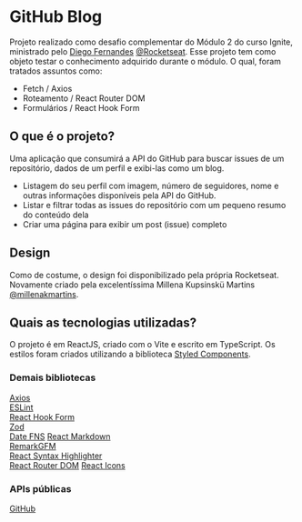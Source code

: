 # GitHub Blog

Projeto realizado como desafio complementar do Módulo 2 do curso Ignite, ministrado pelo [Diego Fernandes](https://github.com/diego3g) [@Rocketseat](https://www.rocketseat.com.br/).
Esse projeto tem como objeto testar o conhecimento adquirido durante o módulo. O qual, foram tratados assuntos como:
- Fetch / Axios  
- Roteamento / React Router DOM  
- Formulários / React Hook Form

## O que é o projeto?
Uma aplicação que consumirá a API do GitHub para buscar issues de um repositório, dados de um perfil e exibi-las como um blog.
- Listagem do seu perfil com imagem, número de seguidores, nome e outras informações disponíveis pela API do GitHub.  
- Listar e filtrar todas as issues do repositório com um pequeno resumo do conteúdo dela  
- Criar uma página para exibir um post (issue) completo

## Design
Como de costume, o design foi disponibilizado pela própria Rocketseat.
Novamente criado pela excelentíssima Millena Kupsinskü Martins [@millenakmartins](https://www.linkedin.com/in/millenakmartins).

## Quais as tecnologias utilizadas?
O projeto é em ReactJS, criado com o Vite e escrito em TypeScript.
Os estilos foram criados utilizando a biblioteca [Styled Components](https://www.npmjs.com/package/styled-components).

### Demais bibliotecas
[Axios](https://www.npmjs.com/package/axios)  
[ESLint](https://www.npmjs.com/package/eslint)  
[React Hook Form](https://www.npmjs.com/package/react-hook-form)  
[Zod](https://www.npmjs.com/package/zod)  
[Date FNS](https://www.npmjs.com/package/date-fns)
[React Markdown](https://www.npmjs.com/package/react-markdown)  
[RemarkGFM](https://www.npmjs.com/package/remark-gfm)  
[React Syntax Highlighter](https://www.npmjs.com/package/react-syntax-highlighter)  
[React Router DOM](https://www.npmjs.com/package/react-router-dom)
[React Icons](https://www.npmjs.com/package/react-icons)  

### APIs públicas
[GitHub](https://api.github.com)
